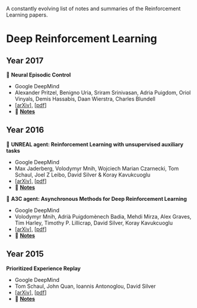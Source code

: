 A constantly evolving list of notes and summaries of the Reinforcement Learning papers.

# Deep Reinforcement Learning
## Year 2017
:rocket: **Neural Episodic Control**
  - Google DeepMind
  - Alexander Pritzel, Benigno Uria, Sriram Srinivasan, Adria Puigdom, Oriol Vinyals, Demis Hassabis, Daan Wierstra, Charles Blundell
  - [[arXiv](https://arxiv.org/abs/1703.01988v1)], [[pdf](https://arxiv.org/pdf/1703.01988v1.pdf)]
  - :pencil: [**Notes**](./notes/nec-agent.md)

## Year 2016
:rocket: **UNREAL agent: Reinforcement Learning with unsupervised auxiliary tasks**
  - Google DeepMind
  - Max Jaderberg, Volodymyr Mnih, Wojciech Marian Czarnecki, Tom Schaul, Joel Z Leibo, David Silver & Koray Kavukcuoglu
  - [[arXiv](https://arxiv.org/abs/1611.05397)], [[pdf](https://arxiv.org/pdf/1611.05397.pdf)] 
  - :pencil: [**Notes**](./notes/unreal-agent.md)
  
  
:rocket: **A3C agent: Asynchronous Methods for Deep Reinforcement Learning**
  - Google DeepMind
  - Volodymyr Mnih, Adrià Puigdomènech Badia, Mehdi Mirza, Alex Graves, Tim Harley, Timothy P. Lillicrap, David Silver, Koray Kavukcuoglu
  - [[arXiv](https://arxiv.org/abs/1602.01783v2)], [[pdf](https://arxiv.org/pdf/1602.01783v2.pdf)]
  - :pencil: [**Notes**](./notes/a3c-agent.md)

## Year 2015
**Prioritized Experience Replay**
  - Google DeepMind
  - Tom Schaul, John Quan, Ioannis Antonoglou, David Silver
  - [[arXiv](https://arxiv.org/abs/1511.05952v4)], [[pdf](https://arxiv.org/pdf/1511.05952v4.pdf)]
  - :pencil: [**Notes**](./notes/prioritized-exp-replay.md)
